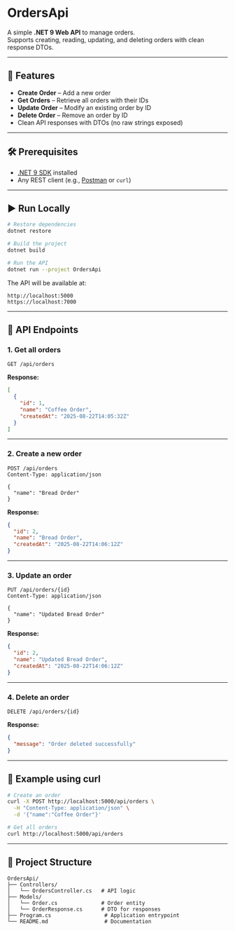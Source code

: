 # OrdersApi

A simple **.NET 9 Web API** to manage orders.  
Supports creating, reading, updating, and deleting orders with clean response DTOs.

---

## 🚀 Features
- **Create Order** – Add a new order
- **Get Orders** – Retrieve all orders with their IDs
- **Update Order** – Modify an existing order by ID
- **Delete Order** – Remove an order by ID
- Clean API responses with DTOs (no raw strings exposed)

---

## 🛠 Prerequisites
- [.NET 9 SDK](https://dotnet.microsoft.com/en-us/download/dotnet/9.0) installed
- Any REST client (e.g., [Postman](https://www.postman.com/) or `curl`)

---

## ▶️ Run Locally

```bash
# Restore dependencies
dotnet restore

# Build the project
dotnet build

# Run the API
dotnet run --project OrdersApi
```

The API will be available at:

```
http://localhost:5000
https://localhost:7000
```

---

## 📖 API Endpoints

### 1. Get all orders
```http
GET /api/orders
```

**Response:**
```json
[
  {
    "id": 1,
    "name": "Coffee Order",
    "createdAt": "2025-08-22T14:05:32Z"
  }
]
```

---

### 2. Create a new order
```http
POST /api/orders
Content-Type: application/json

{
  "name": "Bread Order"
}
```

**Response:**
```json
{
  "id": 2,
  "name": "Bread Order",
  "createdAt": "2025-08-22T14:06:12Z"
}
```

---

### 3. Update an order
```http
PUT /api/orders/{id}
Content-Type: application/json

{
  "name": "Updated Bread Order"
}
```

**Response:**
```json
{
  "id": 2,
  "name": "Updated Bread Order",
  "createdAt": "2025-08-22T14:06:12Z"
}
```

---

### 4. Delete an order
```http
DELETE /api/orders/{id}
```

**Response:**
```json
{
  "message": "Order deleted successfully"
}
```

---

## 🧪 Example using curl

```bash
# Create an order
curl -X POST http://localhost:5000/api/orders \
  -H "Content-Type: application/json" \
  -d '{"name":"Coffee Order"}'

# Get all orders
curl http://localhost:5000/api/orders
```

---

## 📂 Project Structure

```
OrdersApi/
├── Controllers/
│   └── OrdersController.cs   # API logic
├── Models/
│   └── Order.cs              # Order entity
│   └── OrderResponse.cs      # DTO for responses
├── Program.cs                 # Application entrypoint
└── README.md                  # Documentation
```

